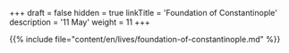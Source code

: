 +++
draft = false
hidden = true
linkTitle = 'Foundation of Constantinople'
description = '11 May'
weight = 11
+++

{{% include file="content/en/lives/foundation-of-constantinople.md" %}}
